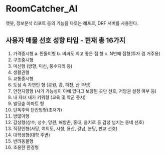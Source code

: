 # RoomCatcher_AI
챗봇, 정보분석 리포트 등의 기능을 다루는 레포로, DRF 서버를 사용한다. 

## 사용자 매물 선호 성향 타입 - 현재 총 16가지 
1. 가격중시형
    a. 짠돌이형
    b. 비싸도 최고 좋은 집 형
    c. N번째 집형(투자 겸 거주용)
2. 구조중시형
3. 미신형 (방향, 미신, 풍수지리 등)
4. 생활권형
5. 교통중시형
6. 도심 속 자연인 형 (공원, 강, 하천, 산 주변)
7. 안전지향형 (사기 가능성이 아예 없다고 보장된 곳만 선호, 저당권 설정 여부 등)
8. 내 자녀 내가 키워형 (교육 및 학군 중시)
9. 빌딩숲 아파트 형
10. 단독주택 단칸방형(초저가)
11. 방많아형
12. 감성형(상수, 성수, 망원, 해방촌, 홍대, 을지로 등 감성 넘치는 동네 선호)
13. 직장인형(사당, 여의도, 시청, 용산, 강남, 분당, 판교 선호)
14. 대학생형(대학 주변)
15. 반려동물형
16. 조용한 환경형 
